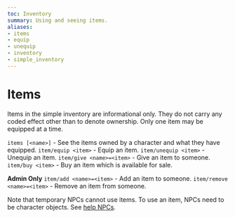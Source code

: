 ```yaml
---
toc: Inventory
summary: Using and seeing items.
aliases:
- items
- equip
- unequip
- inventory
- simple_inventory
---
```

# Items
Items in the simple inventory are informational only. They do not carry any coded effect other than to denote ownership. Only one item may be equipped at a time.

`items [<name>]` - See the items owned by a character and what they have equipped.
`item/equip <item>` - Equip an item.
`item/unequip <item>` - Unequip an item.
`item/give <name>=<item>` - Give an item to someone.
`item/buy <item>` - Buy an item which is available for sale. 

**Admin Only**
`item/add <name>=<item>` - Add an item to someone.
`item/remove <name>=<item>` - Remove an item from someone.

Note that temporary NPCs cannot use items. To use an item, NPCs need to be character objects. See [help NPCs](/help/npc).
